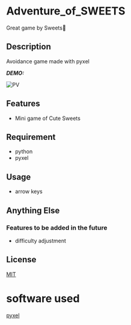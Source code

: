 # Adventure_of_SWEETS

Great game by Sweets:cake:

## Description

Avoidance game made with pyxel

***DEMO:***

![PV](https://user-images.githubusercontent.com/50962168/77819374-ae457800-711d-11ea-830e-2927f889e3b4.gif)

## Features

- Mini game of Cute Sweets

## Requirement
- python
- pyxel

## Usage
- arrow keys

## Anything Else

### Features to be added in the future
- difficulty adjustment


## License

[MIT](http://THEToilet.mit-license.org)</blockquote>
# software used
[pyxel](https://github.com/kitao/pyxel/blob/master/README.ja.md)
